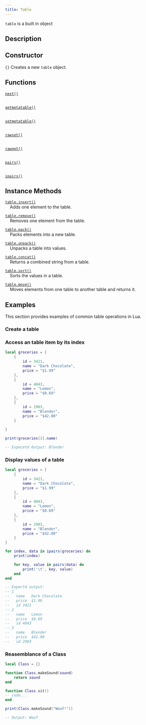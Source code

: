 ```yaml
---
title: Table
---
```


`table` is a built in object 

## Description

## Constructor

`{}` Creates a new `table` object.  

## Functions

[`next()`](#reference_functions_next)  
&nbsp;&nbsp;&nbsp; 

[`getmetatable()`](#reference_functions_getmetatable)  
&nbsp;&nbsp;&nbsp; 

[`setmetatable()`](#reference_functions_setmetatable)  
&nbsp;&nbsp;&nbsp; 

[`rawset()`](#reference_functions_rawset)  
&nbsp;&nbsp;&nbsp; 

[`rawget()`](#reference_functions_rawget)  
&nbsp;&nbsp;&nbsp; 

[`pairs()`](#reference_functions_pairs)  
&nbsp;&nbsp;&nbsp; 

[`ipairs()`](#reference_functions_ipairs)  


## Instance Methods

[`table.insert()`](/reference/global-objects/table/insert)  
&nbsp;&nbsp;&nbsp; Adds one element to the table.  
    
[`table.remove()`](/reference/global-objects/table/remove)    
&nbsp;&nbsp;&nbsp; Removes one element from the table.  

[`table.pack()`](/reference/global-objects/table/pack)    
&nbsp;&nbsp;&nbsp; Packs elements into a new table.  

[`table.unpack()`](/reference/global-objects/table/unpack)    
&nbsp;&nbsp;&nbsp; Unpacks a table into values.  

[`table.concat()`](/reference/global-objects/table/concat)    
&nbsp;&nbsp;&nbsp; Returns a combined string from a table.  

[`table.sort()`](/reference/global-objects/table/sort)    
&nbsp;&nbsp;&nbsp; Sorts the values in a table.  

[`table.move()`](/reference/global-objects/table/move)    
&nbsp;&nbsp;&nbsp; Moves elements from one table to another table and returns it.
 
## Examples
This section provides examples of common table operations in Lua.

### Create a table

### Access an table item by its index

```lua
local groceries = {
    {
        id = 3421,
        name = "Dark Chocolate",
        price = "$1.99"
    },
    {
        id = 4843,
        name = "Lemon",
        price = "$0.69"
    },
    {
        id = 2903,
        name = "Blender",
        price = "$42.00"
    }
    
}

print(groceries[3].name)

-- Expecetd Output: Blender
```

### Display values of a table

```lua
local groceries = {
    {
        id = 3421,
        name = "Dark Chocolate",
        price = "$1.99"
    },
    {
        id = 4843,
        name = "Lemon",
        price = "$0.69"
    },
    {
        id = 2903,
        name = "Blender",
        price = "$42.00"
    }
}

for index, data in ipairs(groceries) do
    print(index)

    for key, value in pairs(data) do
        print('\t', key, value)
    end
end

-- Expectd output:
-- 1
--   name	Dark Chocolate
--   price	$1.99
--   id	3421
-- 2
--   name	Lemon
--   price	$0.69
--   id	4843
-- 3
--   name	Blender
--   price	$42.00
--   id	2903
```


### Reasemblance of a Class

```lua
local Class = {}

function Class.makeSound(sound)
    return sound
end

function Class.sit()
-- code...
end

print(Class.makeSound("Woof!"))

-- Output: Woof
```


<!-- NOTES FROM OTHER PEOPLE WANTING TO DO X








oh ok, so if i had
Table = {
A,
B,
C
}

and i used Table [2] = nil

Table[2] would now be C?
or would Table[2] still exist, but just be nil

if i wanted to remove the last entry of a table, how would I do it?

table.remove(Table,#Table)?
stOne🪨 — 24/02/2022
table.remove moves everything after the index you deleted one index down so it can be a little slow, if you want to remove the last index do tableName[#tableName] its much faster


how do you spawn an object with the hash of it


 -->